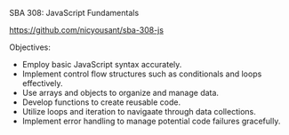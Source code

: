 SBA 308: JavaScript Fundamentals

https://github.com/nicyousant/sba-308-js

Objectives:

- Employ basic JavaScript syntax accurately.
- Implement control flow structures such as conditionals and loops effectively.
- Use arrays and objects to organize and manage data.
- Develop functions to create reusable code.
- Utilize loops and iteration to navigaate through data collections.
- Implement error handling to manage potential code failures gracefully.

